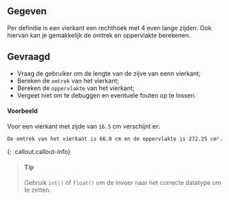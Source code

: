 ## Gegeven

Per definitie is een vierkant een rechthoek met 4 even lange zijden. Ook hiervan kan je gemakkelijk de omtrek en oppervlakte berekenen.

## Gevraagd

* Vraag de gebruiker om de lengte van de zijve van eenn vierkant;
* Bereken de `omtrek` van het vierkant;
* Bereken de `oppervlakte` van het vierkant;
* Vergeet niet om te debuggen en eventuele fouten op te lossen.

#### Voorbeeld

Voor een vierkant met zijde van `16.5` cm verschijnt er:

```
De omtrek van het vierkant is 66.0 cm en de oppervlakte is 272.25 cm².
```

{: .callout.callout-info}
>#### Tip
> Gebruik `int()` of `float()` om de invoer naar het correcte datatype om te zetten. 
